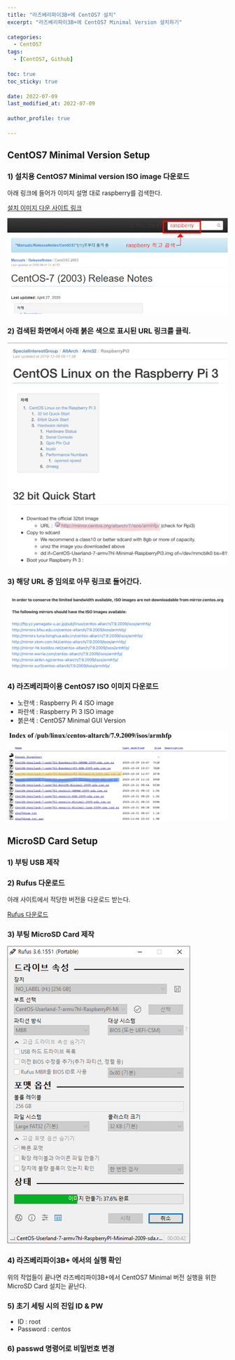 ```yaml
---
title: "라즈베리파이3B+에 CentOS7 설치"
excerpt: "라즈베리파이3B+에 CentOS7 Minimal Version 설치하기"

categories:
  - CentOS7
tags:
  - [CentOS7, Github]

toc: true
toc_sticky: true

date: 2022-07-09
last_modified_at: 2022-07-09

author_profile: true

---
```


## CentOS7 Minimal Version Setup

### 1) 설치용 CentOS7 Minimal version ISO image 다운로드

아래 링크에 들어가 이미지 설명 대로 raspberry를 검색한다.

<a target="_blank" href="https://wiki.centos.org/action/show/Manuals/ReleaseNotes/CentOS7.2003?action=show&redirect=Manuals%2FReleaseNotes%2FCentOS7">설치 이미지 다운 사이트 링크</a>

![01_setting](https://github.com/carudia/carudia.github.io/blob/master/images/2022-07-09/setting/01_setting.png?raw=true)

### 2) 검색된 화면에서 아래 붉은 색으로 표시된 URL 링크를 클릭.

![02_setting](https://github.com/carudia/carudia.github.io/blob/master/images/2022-07-09/setting/02_setting.jpg?raw=true)

### 3) 해당 URL 중 임의로 아무 링크로 들어간다.

![03_setting](https://github.com/carudia/carudia.github.io/blob/master/images/2022-07-09/setting/03_setting.jpg?raw=true)

### 4) 라즈베리파이용 CentOS7 ISO 이미지 다운로드
  - 노란색 : Raspberry Pi 4 ISO image
  - 파란색 : Raspberry Pi 3 ISO image
  - 붉은색 : CentOS7 Minimal GUI Version

![04_setting](https://github.com/carudia/carudia.github.io/blob/master/images/2022-07-09/setting/04_setting.jpg?raw=true)

## MicroSD Card Setup

### 1) 부팅 USB 제작

### 2) Rufus 다운로드

아래 사이트에서 적당한 버전을 다운로드 받는다.

<a target="_blank" href="https://rufus.ie/downloads/">Rufus 다운로드</a>

### 3) 부팅 MicroSD Card 제작

![05_setting](https://github.com/carudia/carudia.github.io/blob/master/images/2022-07-09/setting/05_setting.png?raw=true)

### 4) 라즈베리파이3B+ 에서의 실행 확인

위의 작업들이 끝나면 라즈베리파이3B+에서 CentOS7 Minimal 버전 실행을 위한 MicroSD Card 설치는 끝난다.

### 5) 초기 세팅 시의 진입 ID & PW

 - ID : root
 - Password : centos
### 6) passwd 명령어로 비밀번호 변경
